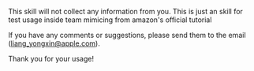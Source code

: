 This skill will not collect any information from you.
This is just an skill for test usage inside team mimicing from amazon's official tutorial

If you have any comments or suggestions, please send them to the email (liang_yongxin@apple.com).

Thank you for your usage!
